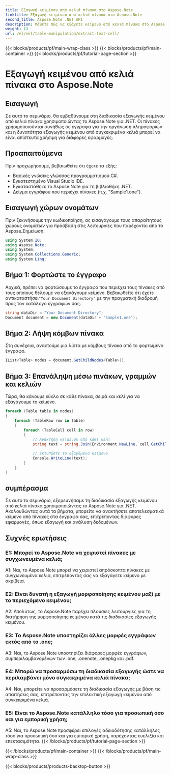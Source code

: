 ```yaml
---
title: Εξαγωγή κειμένου από κελιά πίνακα στο Aspose.Note
linktitle: Εξαγωγή κειμένου από κελιά πίνακα στο Aspose.Note
second_title: Aspose.Note .NET API
description: Μάθετε πώς να εξάγετε κείμενο από κελιά πίνακα στο Aspose.Note για .NET. Βελτιώστε τις δυνατότητες επεξεργασίας εγγράφων σας χωρίς κόπο.
weight: 13
url: /el/net/table-manipulation/extract-text-cell/
---
```


{{< blocks/products/pf/main-wrap-class >}}
{{< blocks/products/pf/main-container >}}
{{< blocks/products/pf/tutorial-page-section >}}

# Εξαγωγή κειμένου από κελιά πίνακα στο Aspose.Note

## Εισαγωγή

Σε αυτό το σεμινάριο, θα εμβαθύνουμε στη διαδικασία εξαγωγής κειμένου από κελιά πίνακα χρησιμοποιώντας το Aspose.Note για .NET. Οι πίνακες χρησιμοποιούνται συνήθως σε έγγραφα για την οργάνωση πληροφοριών και η δυνατότητα εξαγωγής κειμένου από συγκεκριμένα κελιά μπορεί να είναι απίστευτα χρήσιμη για διάφορες εφαρμογές.

## Προαπαιτούμενα

Πριν προχωρήσουμε, βεβαιωθείτε ότι έχετε τα εξής:

- Βασικές γνώσεις γλώσσας προγραμματισμού C#.
- Εγκατεστημένο Visual Studio IDE.
- Εγκαταστάθηκε το Aspose.Note για τη βιβλιοθήκη .NET.
- Δείγμα εγγράφου που περιέχει πίνακες (π.χ. "Sample1.one").

## Εισαγωγή χώρων ονομάτων

Πριν ξεκινήσουμε την κωδικοποίηση, ας εισαγάγουμε τους απαραίτητους χώρους ονομάτων για πρόσβαση στις λειτουργίες που παρέχονται από το Aspose.Σημείωση:

```csharp
using System.IO;
using Aspose.Note;
using System;
using System.Collections.Generic;
using System.Linq;
```

## Βήμα 1: Φορτώστε το έγγραφο

 Αρχικά, πρέπει να φορτώσουμε το έγγραφο που περιέχει τους πίνακες από τους οποίους θέλουμε να εξαγάγουμε κείμενο. Βεβαιωθείτε ότι έχετε αντικαταστήσει`"Your Document Directory"` με την πραγματική διαδρομή προς τον κατάλογο εγγράφων σας.

```csharp
string dataDir = "Your Document Directory";
Document document = new Document(dataDir + "Sample1.one");
```

## Βήμα 2: Λήψη κόμβων πίνακα

Στη συνέχεια, ανακτούμε μια λίστα με κόμβους πίνακα από το φορτωμένο έγγραφο.

```csharp
IList<Table> nodes = document.GetChildNodes<Table>();
```

## Βήμα 3: Επανάληψη μέσω πινάκων, γραμμών και κελιών

Τώρα, θα κάνουμε κύκλο σε κάθε πίνακα, σειρά και κελί για να εξαγάγουμε το κείμενο.

```csharp
foreach (Table table in nodes)
{
    foreach (TableRow row in table)
    {
        foreach (TableCell cell in row)
        {
            // Ανάκτηση κειμένου από κάθε κελί
            string text = string.Join(Environment.NewLine, cell.GetChildNodes<RichText>().Select(e => e.Text)) + Environment.NewLine;

            // Εκτυπώστε το εξαγόμενο κείμενο
            Console.WriteLine(text);
        }
    }
}
```

## συμπέρασμα

Σε αυτό το σεμινάριο, εξερευνήσαμε τη διαδικασία εξαγωγής κειμένου από κελιά πίνακα χρησιμοποιώντας το Aspose.Note για .NET. Ακολουθώντας αυτά τα βήματα, μπορείτε να ανακτήσετε αποτελεσματικά κείμενο από πίνακες στα έγγραφά σας, επιτρέποντας διάφορες εφαρμογές, όπως εξαγωγή και ανάλυση δεδομένων.

## Συχνές ερωτήσεις

### Ε1: Μπορεί το Aspose.Note να χειριστεί πίνακες με συγχωνευμένα κελιά;

A1: Ναι, το Aspose.Note μπορεί να χειριστεί απρόσκοπτα πίνακες με συγχωνευμένα κελιά, επιτρέποντάς σας να εξαγάγετε κείμενο με ακρίβεια.

### Ε2: Είναι δυνατή η εξαγωγή μορφοποίησης κειμένου μαζί με το περιεχόμενο κειμένου;

A2: Απολύτως, το Aspose.Note παρέχει πλούσιες λειτουργίες για τη διατήρηση της μορφοποίησης κειμένου κατά τις διαδικασίες εξαγωγής κειμένου.

### Ε3: Το Aspose.Note υποστηρίζει άλλες μορφές εγγράφων εκτός από το .one;

A3: Ναι, το Aspose.Note υποστηρίζει διάφορες μορφές εγγράφων, συμπεριλαμβανομένων των .one, .onenote, .onepkg και .pdf.

### Ε4: Μπορώ να προσαρμόσω τη διαδικασία εξαγωγής ώστε να περιλαμβάνει μόνο συγκεκριμένα κελιά πίνακα;

A4: Ναι, μπορείτε να προσαρμόσετε τη διαδικασία εξαγωγής με βάση τις απαιτήσεις σας, επιτρέποντας την επιλεκτική εξαγωγή κειμένου από συγκεκριμένα κελιά.

### Ε5: Είναι το Aspose.Note κατάλληλο τόσο για προσωπική όσο και για εμπορική χρήση;

A5: Ναι, το Aspose.Note προσφέρει επιλογές αδειοδότησης κατάλληλες τόσο για προσωπική όσο και για εμπορική χρήση, παρέχοντας ευελιξία και επεκτασιμότητα.
{{< /blocks/products/pf/tutorial-page-section >}}

{{< /blocks/products/pf/main-container >}}
{{< /blocks/products/pf/main-wrap-class >}}

{{< blocks/products/products-backtop-button >}}

